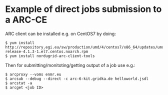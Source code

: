 # Example of direct jobs submission to a ARC-CE
ARC client can be installed e.g. on CentOS7 by doing:
```
$ yum install http://repository.egi.eu/sw/production/umd/4/centos7/x86_64/updates/umd-release-4.1.3-1.el7.centos.noarch.rpm
$ yum install nordugrid-arc-client-tools
```
Then for submitting/monitoting/getting output of a job use e.g.:
```
$ arcproxy --voms enmr.eu
$ arcsub --debug --direct -c arc-6-kit.gridka.de helloworld.jsdl
$ arcstat -a
$ arcget <job ID>
```
